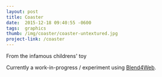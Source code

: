 ```yaml
---
layout: post
title: Coaster
date:  2015-12-18 09:40:55 -0600
tags:  graphics
thumb: /img/coaster/coaster-untextured.jpg
project-link: /coaster
---
```

From the infamous childrens' toy
<!--more-->

Currently a work-in-progress / experiment using [Blend4Web](http://blend4web.com).